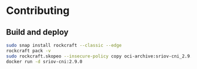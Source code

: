 # Contributing

## Build and deploy

```bash
sudo snap install rockcraft --classic --edge
rockcraft pack -v
sudo rockcraft.skopeo --insecure-policy copy oci-archive:sriov-cni_2.9.0_amd64.rock docker-daemon:sriov-cni:2.9.0
docker run -d sriov-cni:2.9.0
```
